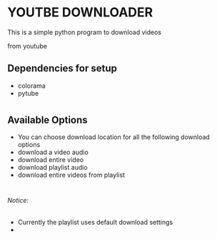 # YOUTBE DOWNLOADER

This is a simple python program to download videos 

from youtube

## Dependencies for setup
- colorama
- pytube

#

## Available Options
- You can choose download location for all the following 
	download options
- download a video audio
- download entire video
- download playlist audio
- download entire videos from playlist

#
###### Notice: 
- Currently the playlist uses default download settings
- 
